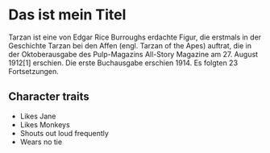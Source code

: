 # Das ist mein Titel

Tarzan ist eine von Edgar Rice Burroughs erdachte Figur, die erstmals in der Geschichte Tarzan bei den Affen (engl. Tarzan of the Apes) auftrat, die in der Oktoberausgabe des Pulp-Magazins All-Story Magazine am 27. August 1912[1] erschien. Die erste Buchausgabe erschien 1914. Es folgten 23 Fortsetzungen.

## Character traits
* Likes Jane
* Likes Monkeys
* Shouts out loud frequently
* Wears no tie